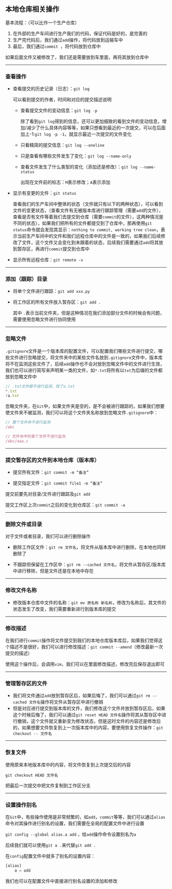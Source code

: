 ## 本地仓库相关操作

基本流程：（可以比作一个生产仓库）

1. 在外部的生产车间进行生产我们的代码，保证代码是好的，是完善的
2. 生产完代码后，我们通过`add`操作，将代码放到运输车中
3. 最后，我们通过`commit `，将代码放到仓库中

如果后面文件又被修改了，我们还是需要放到车里面，再将其放到仓库中

***

### 查看操作

- 查看提交的历史记录（日志）：`git log`

  可以看到提交的作者，时间和对应的提交描述说明

  - 查看提交文件的变动信息：`git log -p`

    除了看到`git log`得到的信息，还可以更加细致的看到文件的变动信息，增加/减少了什么具体内容等等，如果只想看到最近的一次提交，可以在后面加上-1:`git log -p -1`，就显示最近一次提交的文件变化

  - 只看精简的提交信息：`git log --oneline`

  - 只是查看有哪些文件发生了变化：`git log --name-only`

  - 查看文件发生了什么类型的变化（添加还是修改）：`git log --name-status`

    出现在文件前的标志：`M`表示修改；`A`表示添加

- 显示有变更的文件：`git status`

  查看我们的生产车间中整体的状态（文件就只有以下的两种状态），可以看到文件的变更状态，（查看文件有无被版本库进行跟踪管理（需要`add`的文件），查看是否有文件等着我们去提交到仓库（需要`commit`的文件），这两种情况是不同的状态），如果我们把所有的文件都提交到了仓库中，那再使用`git status`命令就会发现其显示：`nothing to commit, working tree clean`，表示当前生产车间中的文件和我们远程仓库中的文件是一致的，如果我们后续修改了文件，这个文件又会变化到未跟着的状态，后续我们需要通过`add`将其放到暂存区，再进行`commit`提交到仓库中

- 显示所有远程仓库：`git remote -v`

***

### 添加（跟踪）目录

- 将单个文件进行跟踪：`git add xxx.py`

- 将工作区的所有文件放入暂存区：`git add .`

  其中 `.`表示当前文件夹，但是这种情况在我们添加部分文件的时候会有问题，需要使用忽略文件进行协同使用

***

### 忽略文件

`.gitignore`文件是一个版本库的配置文件，可以配置我们哪些文件进行提交，哪些文件进行忽略提交，将文件夹中的某些文件名放到`.gitignore`文件中，版本库将不在监测这些文件了，后续`add`操作也不会对放到忽略文件中的文件进行生效，我们也可以进行简写来声明某一类的文件，如`*.txt`将所有以`txt`为后缀的文件都放到忽略文件中

```js
// .txt文件都不进行监测，除了a.txt
*.txt
!a.txt
```

忽略文件夹，在`Git`中，如果文件夹是空的，是不会被进行跟踪的，如果我们想要使文件夹不被监测，我们可以将这个文件夹名称放到忽略文件`.gitignore`中：

```js
// 整个文件夹不进行监测
/abc

// 文件夹中的某个文件不进行监测
/abc/aaa.c
```

***

### 提交暂存区的文件到本地仓库（版本库）

- 提交所有文件：`git commit -m “备注”`


- 提交指定文件：`git commit file1 -m “备注”`


提交前要先对目录/文件进行跟踪及`git add`

提交工作区上次`commit`之后的变化到仓库区：`git commit -a`

***

### 删除文件或目录

对于文件或者目录，我们可以进行删除操作

- 删除工作区文件：`git rm 文件名`，将文件从版本库中进行删除，在本地也同样删除了


- 不跟踪但保留在工作区中：`git rm --cached 文件名`，将文件从暂存区/版本库中进行移除，但是文件还是在本地中存在

***

### 修改文件名称

- 修改版本仓库中文件的名称：`git mv 原名称 新名称`，修改为名称后，其文件的状态发生了改变，我们需要重新进行到版本库的提交

***

### 修改描述

在我们进行`commit`操作将文件提交到我们的本地仓库版本库后，如果我们觉得这个描述不是很好，我们可以进行修改描述：`git commit --amend`（修改最新一次提交的描述）

使用这个操作后，会调用`vim`，我们可以在里面修改描述，修改完后保存退出即可

***

### 管理暂存区的文件

- 我们将文件通过`add`放到暂存区后，如果后悔了，我们可以通过`git rm --cached 文件名`操作将文件从暂存区中进行撤销
- 但是对应进行提交到版本库的文件，我们修改这个文件并放到暂存区后，如果这个时候后悔了，我们可以通过`git reset HEAD 文件名`操作将其从暂存区中进行撤销，这个文件就又重新变为修改状态，但是这时文件的内容还是修改后的，如果想要文件恢复到上一次版本库中的内容，要使用恢复文件操作：`git checkout -- 文件名`

***

### 恢复文件

使用原来本地版本库中的内容，将文件恢复到上次提交后的内容

`git checkout HEAD 文件名`

把最后一次提交中把文件复制到工作区分支

***

### 设置操作别名

在`Git`中，有些操作使用是非常频繁的，如`add`，`commit`等等，我们可以通过`alias`命令对其操作进行别名的设置，我们需要在全局的配置文件中进行设置

`git config --global alias.a add` ，给`add`操作命令设置别名为`a`

后续我们就可以使用`git a .`来代替`git add .`

在`config`配置文件中就多了别名的设置内容：

```js
[alias]
	a = add
```

我们也可以在配置文件中直接进行别名设置的添加和修改

